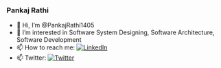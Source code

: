 ### Pankaj Rathi

- 👋 Hi, I’m @PankajRathi1405
- 👀 I’m interested in Software System Designing, Software Architecture, Software Development
- 📫 How to reach me: [![LinkedIn](https://img.shields.io/badge/linkedin-%230077B5.svg?style=for-the-badge&logo=linkedin&logoColor=white)](https://www.linkedin.com/in/pankaj-rathi/)
- 📫 Twitter: [![Twitter](https://img.shields.io/twitter/follow/PankajRathi1405?style=social)](https://twitter.com/PankajRathi1405)

